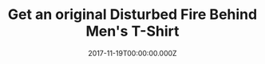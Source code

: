 ---
campaign-uuid: "c-64b50a4b-e1fe-4c4a-9b75-980774ccf326"
type: "Product"
category: "Fashion"
date: "2017-11-19T00:00:00.000Z"
end-date: "2018-01-31T00:00:00.000Z"
disable-form: false
is_promoted: false
has_entry_page: false
title: "Get an original Disturbed Fire Behind Men's T-Shirt"
competition-description: "Heavy cotton classic fit adult Gildan t-shirt with taped\
  \ neck and shoulders, pre-shrunk jersey knit and quarter-turned to eliminate creases.<br/>Fabric\
  \ - 100% Cotton (Heather Grey, 90% cotton 10% polyester) Weight - White 175gsm,\
  \ Colours 185gsm"
banner-img: "nmemerch-disturbed_main.jpg"
logo-left-href: "https://nmemerch.com/products/disturbed-fire-behind-mens-t-shirt?variant=26194868613"
logo-left-image: "nmemerch-logo.jpg"
logo-left-title: "NME Merch"
has-winner: false
country-restrictions:
- "GB"
---